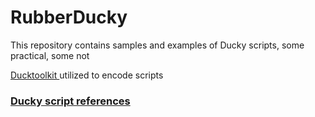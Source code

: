 # RubberDucky

This repository contains samples and examples of Ducky scripts, some practical, some not

<a href="https://ducktoolkit.com/encode"> Ducktoolkit </a> utilized to encode scripts

### <a href="https://docs.hak5.org/usb-rubber-ducky-1/the-ducky-script-language/ducky-script-quick-reference">Ducky script references</a>


